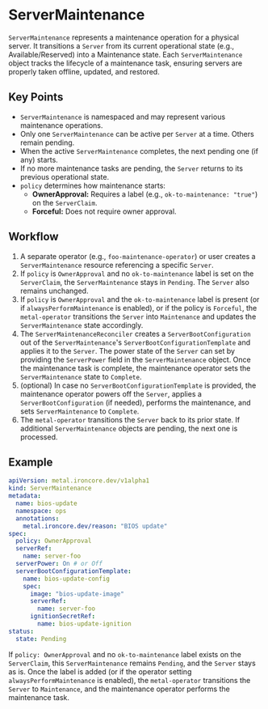 # ServerMaintenance

`ServerMaintenance` represents a maintenance operation for a physical server. It transitions a `Server` from its 
current operational state (e.g., Available/Reserved) into a Maintenance state. Each `ServerMaintenance` object tracks
the lifecycle of a maintenance task, ensuring servers are properly taken offline, updated, and restored.

## Key Points

- `ServerMaintenance` is namespaced and may represent various maintenance operations.
- Only one `ServerMaintenance` can be active per `Server` at a time. Others remain pending.
- When the active `ServerMaintenance` completes, the next pending one (if any) starts.
- If no more maintenance tasks are pending, the `Server` returns to its previous operational state.
- `policy` determines how maintenance starts:
    - **OwnerApproval:** Requires a label (e.g., `ok-to-maintenance: "true"`) on the `ServerClaim`.
    - **Forceful:** Does not require owner approval.

## Workflow

1. A separate operator (e.g., `foo-maintenance-operator`) or user creates a `ServerMaintenance` resource referencing a 
   specific `Server`.
2. If `policy` is `OwnerApproval` and no `ok-to-maintenance` label is set on the `ServerClaim`, the `ServerMaintenance`
   stays in `Pending`. The `Server` also remains unchanged.
3. If `policy` is `OwnerApproval` and the `ok-to-maintenance` label is present (or if `alwaysPerformMaintenance` is 
   enabled), or if the policy is `Forceful`, the `metal-operator` transitions the `Server` into `Maintenance` and 
   updates the `ServerMaintenance` state accordingly.
4. The `ServerMaintenanceReconciler` creates a `ServerBootConfiguration` out of the `ServerMaintenance`'s 
   `ServerBootConfigurationTemplate` and applies it to the `Server`. The power state of the `Server` can set by providing the
   `ServerPower` field in the `ServerMaintenance` object. Once the maintenance task is complete, the maintenance operator
   sets the `ServerMaintenance` state to `Complete`.
5. (optional) In case no `ServerBootConfigurationTemplate` is provided, the maintenance operator powers off the `Server`, 
   applies a `ServerBootConfiguration` (if needed), performs the maintenance, and sets `ServerMaintenance` to `Complete`.
6. The `metal-operator` transitions the `Server` back to its prior state. If additional `ServerMaintenance` objects are
   pending, the next one is processed.

## Example

```yaml
apiVersion: metal.ironcore.dev/v1alpha1
kind: ServerMaintenance
metadata:
  name: bios-update
  namespace: ops
  annotations:
    metal.ironcore.dev/reason: "BIOS update"
spec:
  policy: OwnerApproval
  serverRef:
    name: server-foo
  serverPower: On # or Off
  serverBootConfigurationTemplate:
    name: bios-update-config
    spec:
      image: "bios-update-image"
      serverRef:
        name: server-foo
      ignitionSecretRef:
        name: bios-update-ignition
status:
  state: Pending
```

If `policy: OwnerApproval` and no `ok-to-maintenance` label exists on the `ServerClaim`, this `ServerMaintenance` 
remains `Pending`, and the `Server` stays as is. Once the label is added (or if the operator setting 
`alwaysPerformMaintenance` is enabled), the `metal-operator` transitions the `Server` to `Maintenance`, and the 
maintenance operator performs the maintenance task.
